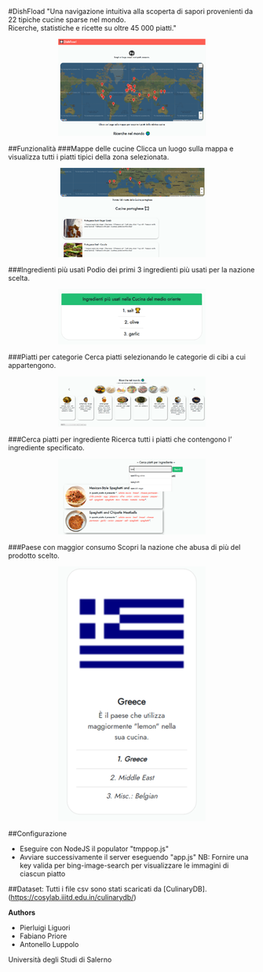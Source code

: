 #DishFload
"Una navigazione intuitiva alla scoperta di sapori provenienti da 22 tipiche cucine sparse nel mondo.  
Ricerche, statistiche e ricette su oltre  45 000 piatti." 
<p align="center"><img src="./Screen/RicercheNelMondo.PNG" width="300"/></p>


##Funzionalità
###Mappe delle cucine
Clicca un luogo sulla mappa e visualizza tutti i piatti tipici della zona selezionata.
<p align="center"><img src="./Screen/mappaCucina.PNG" width="300"/></p>


###Ingredienti più usati
Podio dei primi 3 ingredienti più usati per la nazione scelta.
<p align="center"><img src="./Screen/topIngredient.png" width="300"/></p>

###Piatti per categorie
Cerca piatti selezionando le categorie di cibi a cui appartengono.
<p align="center"><img src="./Screen/categoria.PNG" width="300"/></p>

###Cerca piatti per ingrediente
Ricerca tutti i piatti che contengono l’ ingrediente specificato.
<p align="center"><img src="./Screen/CercaPiattixIngrediente.PNG" width="300"/></p>


###Paese con maggior consumo
Scopri la nazione che abusa di più del prodotto scelto.
<p align="center"><img src="./Screen/topCucine.png" width="300"/></p>


##Configurazione
- Eseguire con NodeJS il populator "tmppop.js"
- Avviare successivamente il server eseguendo "app.js"
NB: Fornire una key valida per bing-image-search per visualizzare le immagini di ciascun piatto

##Dataset:
Tutti i file csv sono stati scaricati da [CulinaryDB].(https://cosylab.iiitd.edu.in/culinarydb/)



**Authors**
- Pierluigi Liguori
- Fabiano Priore
- Antonello Luppolo

Università degli Studi di Salerno
